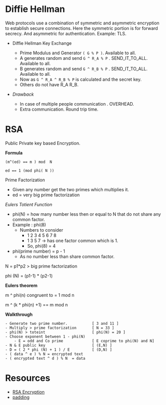 # Diffie Hellman

Web protocols use a combination of symmetric and asymmetric encryption to establish secure connections. 
Here the symmetric portion is for forward secrecy. And asymmetric for authentication.
Example: TLS.

- Diffie Hellman Key Exchange
	- Prime Modulus and Generator `( G % P )`. Available to all.
	- A generates random and send  `G ^ R_A % P` . SEND_IT_TO_ALL. Available to all.
	- B generates random and send `G ^ R_B % P` . 
	SEND_IT_TO_ALL. Available to all.
	- Now as `G ^ R_A ^ R_B % P` is calculated and the secret key.
	- Others do not have R_A R_B.

- *Drawback*
    - In case of multiple people communication . OVERHEAD.
    - Extra communication. Round trip time.

# RSA

Public Private key based Encryption.

**Formula**

`(m^(ed) == m ) mod  N `

`ed == 1 (mod phi( N ))`

Prime Factorization
- Given any number get the two primes which multiplies it. 
- ed = very big prime factorization

*Eulers Totient Function*

- phi(N) = how many number less then or equal to N that do not share any common factor.
- Example : phi(8)
    - Numbers to consider 
        - 1 2 3 4 5 6 7 8
        - 1 3 5 7 -> has one factor common which is 1.
        - So, phi(8) = 4
- phi(prime number) = p - 1
    - As no number less than share common factor.

N = p1*p2 > big prime factorization

phi (N) = (p1-1) * (p2-1)

**Eulers theorem**

m ^ phi(n) congruent to =  1 mod n

m ^ (k * phi(n)  +1)  ==  m mod n

**Walkthrough**

	- Generate two prime number.           [ 3 and 11 ]
	- Multiply > prime factorization       [ N = 33 ]
	- phi(N) > toteint                     [ phi(N) = 20 ]
	- Choose exponent between 1 - phi(N) 
        - E = odd and Co prime             [ E coprime to phi(N) and N]
	- N & E public key                     [ (E,N) ]
	- D = ( 2 * phi (N) + 1 ) / E          [ (D,N) ]
	- ( data ^ e ) % N = encrypted text    
	- ( encrypted text ^ d ) % N  = data

# Resources
- [RSA Encryption](https://www.khanacademy.org/computing/computer-science/cryptography/modern-crypt/v/rsa-encryption-part-4)
- [padding](https://asecuritysite.com/encryption/padding)